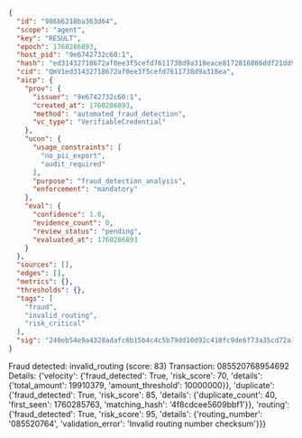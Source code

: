 ```json
{
  "id": "986b6218ba363d64",
  "scope": "agent",
  "key": "RESULT",
  "epoch": 1760286893,
  "host_pid": "9e6742732c60:1",
  "hash": "ed31432718672af0ee3f5cefd7611738d9a318eace8172816086ddf21dd91ff8",
  "cid": "QmV1ed31432718672af0ee3f5cefd7611738d9a318ea",
  "aicp": {
    "prov": {
      "issuer": "9e6742732c60:1",
      "created_at": 1760286893,
      "method": "automated_fraud_detection",
      "vc_type": "VerifiableCredential"
    },
    "ucon": {
      "usage_constraints": [
        "no_pii_export",
        "audit_required"
      ],
      "purpose": "fraud_detection_analysis",
      "enforcement": "mandatory"
    },
    "eval": {
      "confidence": 1.0,
      "evidence_count": 0,
      "review_status": "pending",
      "evaluated_at": 1760286893
    }
  },
  "sources": [],
  "edges": [],
  "metrics": {},
  "thresholds": {},
  "tags": [
    "fraud",
    "invalid_routing",
    "risk_critical"
  ],
  "sig": "240eb54e9a4328adafc6b15b4c4c5b79dd10d92c410fc9de6f73a35cd72a1afe"
}
```

Fraud detected: invalid_routing (score: 83)
Transaction: 085520768954692
Details: {'velocity': {'fraud_detected': True, 'risk_score': 70, 'details': {'total_amount': 19910379, 'amount_threshold': 10000000}}, 'duplicate': {'fraud_detected': True, 'risk_score': 85, 'details': {'duplicate_count': 40, 'first_seen': 1760285763, 'matching_hash': '4f8cdcee5609bbf1'}}, 'routing': {'fraud_detected': True, 'risk_score': 95, 'details': {'routing_number': '085520764', 'validation_error': 'Invalid routing number checksum'}}}